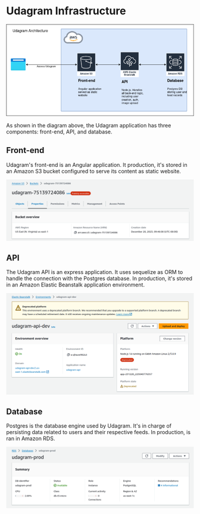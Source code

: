 # Udagram Infrastructure

![Udagram](https://github.com/mauricioschneider/udacity-cicd/blob/master/docs/images/udagram-architecture-diagram.png?raw=true)

As shown in the diagram above, the Udagram application has three components: front-end, API, and database.

## Front-end

Udagram's front-end is an Angular application. It production, it's stored in an Amazon S3 bucket configured to serve its content as static website.

![Udagram](https://github.com/mauricioschneider/udacity-cicd/blob/master/docs/images/aws-s3-bucket.png?raw=true)

## API

The Udagram API is an express application. It uses sequelize as ORM to handle the connection with the Postgres database. In production, it's stored in an Amazon Elastic Beanstalk application environment.

![Udagram](https://github.com/mauricioschneider/udacity-cicd/blob/master/docs/images/aws-eb.png?raw=true)

## Database

Postgres is the database engine used by Udagram. It's in charge of persisting data related to users and their respective feeds. In production, is ran in Amazon RDS.

![Udagram](https://github.com/mauricioschneider/udacity-cicd/blob/master/docs/images/aws-rds.png?raw=true)